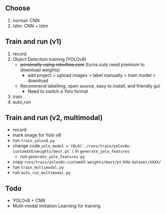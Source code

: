 ## Choose

1. normal: CNN
2. lstm: CNN + lstm

## Train and run (v1)
1. record
2. Object Detection training (YOLOv8)
   * ~~personally using roboflow.com~~ (turns outs need premium to download weights)
     * add project > upload images > label manually > train model > download 
   * Recommend labelImg, open source, easy to install, and friendly gui
     * Need to switch a Yolo format
3. train
4. auto_run

## Train and run (v2, multimodal)
* record
* mark image for Yolo v8
* run `train_yolov8.py`
* change code `yolo_model = YOLO('./runs/train/yolov8n-customXXX/weights/best.pt')` in `generate_yolo_features`
  * run `generate_yolo_features.py`
* copy `runs/train/yolov8n-customXX-weights/best/pt` into `dataset/XXXX/`
* run `train_multimodal.py`
* run `auto_run_multimodal.py`

## Todo

* YOLOv8 + CNN
* Multi-modal Imitation Learning for training